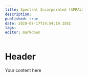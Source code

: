 ```yaml
---
title: Spectral Incorporated [SPRAL]
description: 
published: true
date: 2020-07-17T14:54:19.158Z
tags: 
editor: markdown
---
```


# Header
Your content here